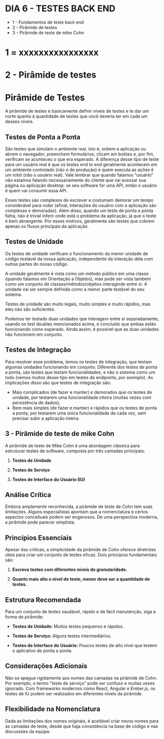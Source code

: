 # DIA 6 - TESTES BACK END

* 1 - Fundamentos de teste back end
* 2 - Pirâmide de testes
* 3 - Pirâmide de teste de mike Cohn

# 1 = xxxxxxxxxxxxxxxx

# 2 - Pirâmide de testes

# Pirâmide de Testes

A pirâmide de testes é basicamente definir níveis de testes e te dar um norte quanto à quantidade de testes que você deveria ter em cada um desses níveis.

## Testes de Ponta a Ponta

São testes que simulam o ambiente real, isto é, sobem a aplicação ou abrem o navegador, preenchem formulários, clicam em botões e, por fim, verificam se aconteceu o que era esperado. A diferença desse tipo de teste para um usuário real é que os testes end to end geralmente acontecem em um ambiente controlado (não o de produção) e quem executa as ações é um robô (não o usuário real). Vale lembrar que quando falamos “usuário” não estamos falando necessariamente do cliente que vai acessar sua página ou aplicação desktop: se seu software for uma API, então o usuário é quem vai consumir essa API.

Esses testes são complexos de escrever e costumam demorar um tempo considerável para rodar (afinal, interações do usuário com a aplicação são complexas e demoradas). Além disso, quando um teste de ponta a ponta falha, não é trivial inferir onde está o problema da aplicação, já que o teste é bem abrangente. Por esses motivos, geralmente são testes que cobrem apenas os fluxos principais da aplicação.

## Testes de Unidade

Os testes de unidade verificam o funcionamento da menor unidade de código testável da nossa aplicação, independente da interação dela com outras partes do nosso código.

A unidade geralmente é vista como um método público em uma classe (quando falamos em Orientação a Objetos), mas pode ser vista também como um conjunto de classes/métodos/objetos interagindo entre si. A unidade vai ser sempre definida como a menor parte testável do seu sistema.

Testes de unidade são muito legais, muito simples e muito rápidos, mas eles não são suficientes.

Podemos ter testado duas unidades que interagem entre si separadamente, usando os test doubles mencionados acima, e concluído que ambas estão funcionando como esperado. Ainda assim, é possível que as duas unidades não funcionem em conjunto.

## Testes de Integração

Para resolver esse problema, temos os testes de integração, que testam algumas unidades funcionando em conjunto. Diferente dos testes de ponta a ponta, são testes que testam funcionalidades, e não o sistema como um todo (vemos muitos desse tipo em testes de endpoints, por exemplo). As implicações disso são que testes de integração são:

- Mais complicados (de fazer e manter) e demorados que os testes de unidade, por testarem uma funcionalidade inteira (muitas vezes com persistência de dados);
- Bem mais simples (de fazer e manter) e rápidos que os testes de ponta a ponta, por testarem uma única funcionalidade de cada vez, sem precisar subir a aplicação inteira.
 
## 3 - Pirâmide de teste de mike Cohn

A pirâmide de teste de Mike Cohn é uma abordagem clássica para estruturar testes de software, composta por três camadas principais:

1. **Testes de Unidade**

2. **Testes de Serviço**

3. **Testes de Interface do Usuário (IU)**

## Análise Crítica

Embora amplamente reconhecida, a pirâmide de teste de Cohn tem suas limitações. Alguns especialistas apontam que a nomenclatura e certos aspectos conceituais podem ser enganosos. De uma perspectiva moderna, a pirâmide pode parecer simplista.

## Princípios Essenciais

Apesar das críticas, a simplicidade da pirâmide de Cohn oferece diretrizes úteis para criar um conjunto de testes eficaz. Dois princípios fundamentais são:

1. **Escreva testes com diferentes níveis de granularidade.**

2. **Quanto mais alto o nível do teste, menor deve ser a quantidade de testes.**

## Estrutura Recomendada

Para um conjunto de testes saudável, rápido e de fácil manutenção, siga a forma de pirâmide:

- **Testes de Unidade:** Muitos testes pequenos e rápidos.

- **Testes de Serviço:** Alguns testes intermediários.

- **Testes de Interface do Usuário:** Poucos testes de alto nível que testem o aplicativo de ponta a ponta.

## Considerações Adicionais

Não se apegue rigidamente aos nomes das camadas na pirâmide de Cohn. Por exemplo, o termo "teste de serviço" pode ser confuso e muitas vezes ignorado. Com frameworks modernos como React, Angular e Ember.js, os testes de IU podem ser realizados em diferentes níveis da pirâmide.

## Flexibilidade na Nomenclatura

Dada as limitações dos nomes originais, é aceitável criar novos nomes para as camadas de teste, desde que haja consistência na base de código e nas discussões da equipe.

